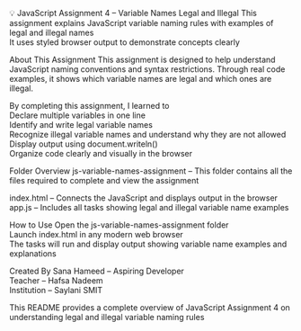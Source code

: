 💡 JavaScript Assignment 4 – Variable Names Legal and Illegal
This assignment explains JavaScript variable naming rules with examples of legal and illegal names  
It uses styled browser output to demonstrate concepts clearly

About This Assignment
This assignment is designed to help understand JavaScript naming conventions and syntax restrictions. Through real code examples, it shows which variable names are legal and which ones are illegal.

By completing this assignment, I learned to  
Declare multiple variables in one line  
Identify and write legal variable names  
Recognize illegal variable names and understand why they are not allowed  
Display output using document.writeln()  
Organize code clearly and visually in the browser

Folder Overview
js-variable-names-assignment – This folder contains all the files required to complete and view the assignment

index.html – Connects the JavaScript and displays output in the browser  
app.js – Includes all tasks showing legal and illegal variable name examples  

How to Use
Open the js-variable-names-assignment folder  
Launch index.html in any modern web browser  
The tasks will run and display output showing variable name examples and explanations

Created By
Sana Hameed – Aspiring Developer  
Teacher – Hafsa Nadeem  
Institution – Saylani SMIT

This README provides a complete overview of JavaScript Assignment 4 on understanding legal and illegal variable naming rules
